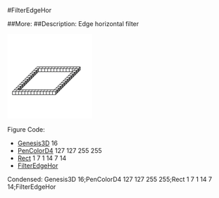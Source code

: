 #FilterEdgeHor

##More: ##Description: Edge horizontal filter

![](FilterEdgeHor.png)

Figure Code:
- [Genesis3D](Genesis3D.md) 16
- [PenColorD4](PenColorD4.md) 127 127 255 255
- [Rect](Rect.md) 1 7 1 14 7 14
- [FilterEdgeHor](FilterEdgeHor.md)

Condensed: Genesis3D 16;PenColorD4 127 127 255 255;Rect 1 7 1 14 7 14;FilterEdgeHor

